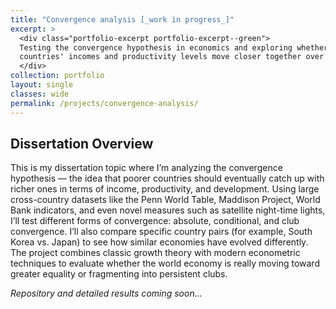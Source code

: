 ```yaml
---
title: "Convergence analysis [_work in progress_]"
excerpt: >
  <div class="portfolio-excerpt portfolio-excerpt--green">
  Testing the convergence hypothesis in economics and exploring whether 
  countries' incomes and productivity levels move closer together over time.
  </div>
collection: portfolio
layout: single
classes: wide
permalink: /projects/convergence-analysis/
---
```


## Dissertation Overview

This is my dissertation topic where I’m analyzing the convergence hypothesis — the idea that poorer countries should eventually catch up with richer ones in terms of income, productivity, and development. Using large cross-country datasets like the Penn World Table, Maddison Project, World Bank indicators, and even novel measures such as satellite night-time lights, I’ll test different forms of convergence: absolute, conditional, and club convergence. I’ll also compare specific country pairs (for example, South Korea vs. Japan) to see how similar economies have evolved differently. The project combines classic growth theory with modern econometric techniques to evaluate whether the world economy is really moving toward greater equality or fragmenting into persistent clubs.

*Repository and detailed results coming soon...*